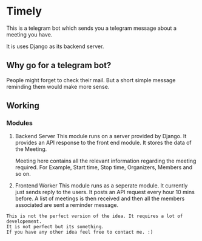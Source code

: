 # Timely

This is a telegram bot which sends you a telegram message about a meeting you have.

It is uses Django as its backend server.

## Why go for a telegram bot?

People might forget to check their mail. But a short simple message reminding them would make more sense.

## Working

### Modules

1.  Backend Server
    This module runs on a server provided by Django. It provides an API response to the front end module. It stores the data of the Meeting.

    Meeting here contains all the relevant information regarding the meeting required. For Example, Start time, Stop time, Organizers, Members and so on.

2.  Frontend Worker
    This module runs as a seperate module. It currently just sends reply to the users. It posts an API request every hour 10 mins before. A list of meetings is then received and then all the members associated are sent a reminder message.

```
This is not the perfect version of the idea. It requires a lot of developement.
It is not perfect but its something.
If you have any other idea feel free to contact me. :)
```

